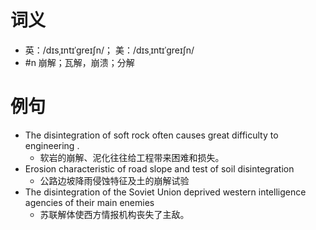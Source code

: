 # 词义
- 英：/dɪsˌɪntɪˈɡreɪʃn/； 美：/dɪsˌɪntɪˈɡreɪʃn/
- #n 崩解；瓦解，崩溃；分解
# 例句
- The disintegration of soft rock often causes great difficulty to engineering .
	- 软岩的崩解、泥化往往给工程带来困难和损失。
- Erosion characteristic of road slope and test of soil disintegration
	- 公路边坡降雨侵蚀特征及土的崩解试验
- The disintegration of the Soviet Union deprived western intelligence agencies of their main enemies
	- 苏联解体使西方情报机构丧失了主敌。
